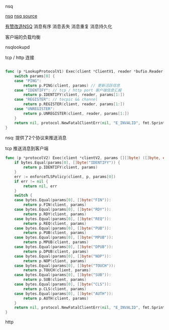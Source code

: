 nsq

[nsq](https://xiaomi-info.github.io/2019/12/06/nsq-src/)
[nsq source](https://www.cnblogs.com/li-peng/p/11868123.html)

[有赞改造NSQ](https://github.com/youzan/nsq/blob/master/doc/The-details-of-the-new-arch.md)
消息有序
消息丢失
消息重复
消息持久化

客户端的负载均衡

nsqlookupd

tcp / http 连接

```go

func (p *LookupProtocolV1) Exec(client *ClientV1, reader *bufio.Reader, params []string) ([]byte, error) {
	switch params[0] {
	case "PING":
		return p.PING(client, params) // 更新活跃信息
	case "IDENTIFY": // tcp / http port 客户端信息汇报
		return p.IDENTIFY(client, reader, params[1:])
	case "REGISTER": // tocpic && channel 
		return p.REGISTER(client, reader, params[1:])
	case "UNREGISTER":
		return p.UNREGISTER(client, reader, params[1:])
	}
	return nil, protocol.NewFatalClientErr(nil, "E_INVALID", fmt.Sprintf("invalid command %s", params[0]))
}
```

nsq:
提供了2个协议来推送消息

tcp 推送消息到客户端
```go
func (p *protocolV2) Exec(client *clientV2, params [][]byte) ([]byte, error) {
	if bytes.Equal(params[0], []byte("IDENTIFY")) {
		return p.IDENTIFY(client, params)
	}
	err := enforceTLSPolicy(client, p, params[0])
	if err != nil {
		return nil, err
	}
	switch {
	case bytes.Equal(params[0], []byte("FIN")):
		return p.FIN(client, params)
	case bytes.Equal(params[0], []byte("RDY")):
		return p.RDY(client, params)
	case bytes.Equal(params[0], []byte("REQ")):
		return p.REQ(client, params)
	case bytes.Equal(params[0], []byte("PUB")):
		return p.PUB(client, params)
	case bytes.Equal(params[0], []byte("MPUB")):
		return p.MPUB(client, params)
	case bytes.Equal(params[0], []byte("DPUB")):
		return p.DPUB(client, params)
	case bytes.Equal(params[0], []byte("NOP")):
		return p.NOP(client, params)
	case bytes.Equal(params[0], []byte("TOUCH")):
		return p.TOUCH(client, params)
	case bytes.Equal(params[0], []byte("SUB")):
		return p.SUB(client, params)
	case bytes.Equal(params[0], []byte("CLS")):
		return p.CLS(client, params)
	case bytes.Equal(params[0], []byte("AUTH")):
		return p.AUTH(client, params)
	}
	return nil, protocol.NewFatalClientErr(nil, "E_INVALID", fmt.Sprintf("invalid command %s", params[0]))
}

```
http 

